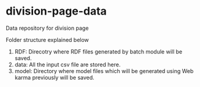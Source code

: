 division-page-data
==================

Data repository for division page

Folder structure explained below

1. RDF: Direcotry where RDF files generated by batch module will be saved.
2. data: All the input csv file are stored here.
3. model: Directory where model files which will be generated using Web karma previously will be saved.
